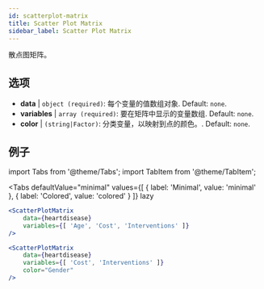 ```yaml
---
id: scatterplot-matrix
title: Scatter Plot Matrix
sidebar_label: Scatter Plot Matrix
---
```


散点图矩阵。

## 选项

* __data__ | `object (required)`: 每个变量的值数组对象. Default: `none`.
* __variables__ | `array (required)`: 要在矩阵中显示的变量数组. Default: `none`.
* __color__ | `(string|Factor)`: 分类变量，以映射到点的颜色。. Default: `none`.


## 例子

import Tabs from '@theme/Tabs';
import TabItem from '@theme/TabItem';

<Tabs
    defaultValue="minimal"
    values={[
        { label: 'Minimal', value: 'minimal' },
        { label: 'Colored', value: 'colored' }
    ]}
    lazy
>

<TabItem value="minimal">

```jsx live
<ScatterPlotMatrix
    data={heartdisease} 
    variables={[ 'Age', 'Cost', 'Interventions' ]}
/>
```

</TabItem>

<TabItem value="colored">

```jsx live
<ScatterPlotMatrix
    data={heartdisease} 
    variables={[ 'Cost', 'Interventions' ]}
    color="Gender"
/>
```

</TabItem>

</Tabs>
